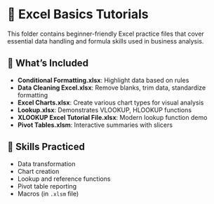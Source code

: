 # 📘 Excel Basics Tutorials

This folder contains beginner-friendly Excel practice files that cover essential data handling and formula skills used in business analysis.

## 🔧 What’s Included
- **Conditional Formatting.xlsx**: Highlight data based on rules
- **Data Cleaning Excel.xlsx**: Remove blanks, trim data, standardize formatting
- **Excel Charts.xlsx**: Create various chart types for visual analysis
- **Lookup.xlsx**: Demonstrates VLOOKUP, HLOOKUP functions
- **XLOOKUP Excel Tutorial File.xlsx**: Modern lookup function demo
- **Pivot Tables.xlsm**: Interactive summaries with slicers

## 🧠 Skills Practiced
- Data transformation
- Chart creation
- Lookup and reference functions
- Pivot table reporting
- Macros (in `.xlsm` file)

